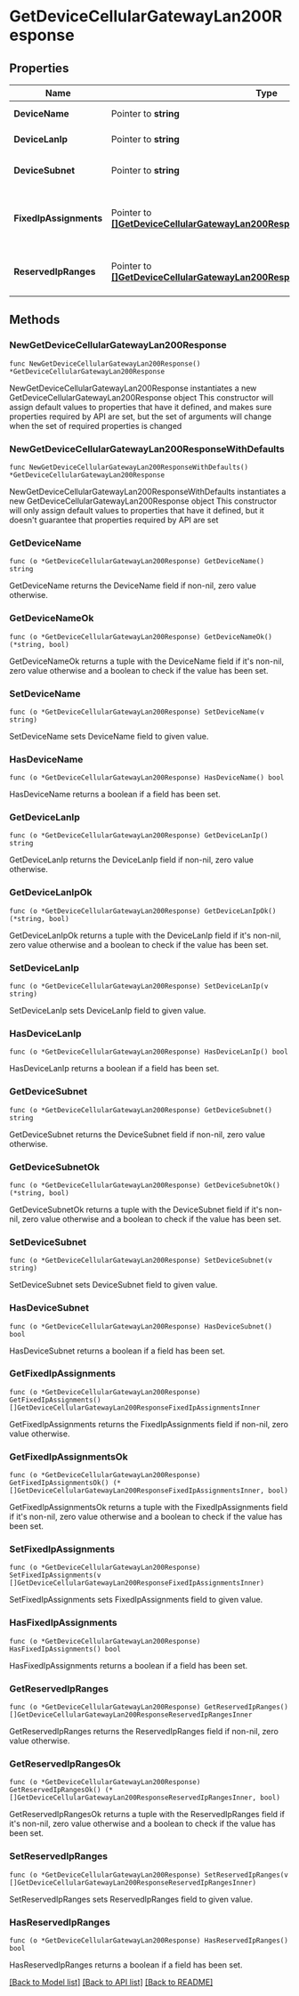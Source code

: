 # GetDeviceCellularGatewayLan200Response

## Properties

Name | Type | Description | Notes
------------ | ------------- | ------------- | -------------
**DeviceName** | Pointer to **string** | Name of the MG. | [optional] 
**DeviceLanIp** | Pointer to **string** | Lan IP of the MG | [optional] 
**DeviceSubnet** | Pointer to **string** | Subnet configuration of the MG. | [optional] 
**FixedIpAssignments** | Pointer to [**[]GetDeviceCellularGatewayLan200ResponseFixedIpAssignmentsInner**](GetDeviceCellularGatewayLan200ResponseFixedIpAssignmentsInner.md) | list of all fixed IP assignments for a single MG | [optional] 
**ReservedIpRanges** | Pointer to [**[]GetDeviceCellularGatewayLan200ResponseReservedIpRangesInner**](GetDeviceCellularGatewayLan200ResponseReservedIpRangesInner.md) | list of all reserved IP ranges for a single MG | [optional] 

## Methods

### NewGetDeviceCellularGatewayLan200Response

`func NewGetDeviceCellularGatewayLan200Response() *GetDeviceCellularGatewayLan200Response`

NewGetDeviceCellularGatewayLan200Response instantiates a new GetDeviceCellularGatewayLan200Response object
This constructor will assign default values to properties that have it defined,
and makes sure properties required by API are set, but the set of arguments
will change when the set of required properties is changed

### NewGetDeviceCellularGatewayLan200ResponseWithDefaults

`func NewGetDeviceCellularGatewayLan200ResponseWithDefaults() *GetDeviceCellularGatewayLan200Response`

NewGetDeviceCellularGatewayLan200ResponseWithDefaults instantiates a new GetDeviceCellularGatewayLan200Response object
This constructor will only assign default values to properties that have it defined,
but it doesn't guarantee that properties required by API are set

### GetDeviceName

`func (o *GetDeviceCellularGatewayLan200Response) GetDeviceName() string`

GetDeviceName returns the DeviceName field if non-nil, zero value otherwise.

### GetDeviceNameOk

`func (o *GetDeviceCellularGatewayLan200Response) GetDeviceNameOk() (*string, bool)`

GetDeviceNameOk returns a tuple with the DeviceName field if it's non-nil, zero value otherwise
and a boolean to check if the value has been set.

### SetDeviceName

`func (o *GetDeviceCellularGatewayLan200Response) SetDeviceName(v string)`

SetDeviceName sets DeviceName field to given value.

### HasDeviceName

`func (o *GetDeviceCellularGatewayLan200Response) HasDeviceName() bool`

HasDeviceName returns a boolean if a field has been set.

### GetDeviceLanIp

`func (o *GetDeviceCellularGatewayLan200Response) GetDeviceLanIp() string`

GetDeviceLanIp returns the DeviceLanIp field if non-nil, zero value otherwise.

### GetDeviceLanIpOk

`func (o *GetDeviceCellularGatewayLan200Response) GetDeviceLanIpOk() (*string, bool)`

GetDeviceLanIpOk returns a tuple with the DeviceLanIp field if it's non-nil, zero value otherwise
and a boolean to check if the value has been set.

### SetDeviceLanIp

`func (o *GetDeviceCellularGatewayLan200Response) SetDeviceLanIp(v string)`

SetDeviceLanIp sets DeviceLanIp field to given value.

### HasDeviceLanIp

`func (o *GetDeviceCellularGatewayLan200Response) HasDeviceLanIp() bool`

HasDeviceLanIp returns a boolean if a field has been set.

### GetDeviceSubnet

`func (o *GetDeviceCellularGatewayLan200Response) GetDeviceSubnet() string`

GetDeviceSubnet returns the DeviceSubnet field if non-nil, zero value otherwise.

### GetDeviceSubnetOk

`func (o *GetDeviceCellularGatewayLan200Response) GetDeviceSubnetOk() (*string, bool)`

GetDeviceSubnetOk returns a tuple with the DeviceSubnet field if it's non-nil, zero value otherwise
and a boolean to check if the value has been set.

### SetDeviceSubnet

`func (o *GetDeviceCellularGatewayLan200Response) SetDeviceSubnet(v string)`

SetDeviceSubnet sets DeviceSubnet field to given value.

### HasDeviceSubnet

`func (o *GetDeviceCellularGatewayLan200Response) HasDeviceSubnet() bool`

HasDeviceSubnet returns a boolean if a field has been set.

### GetFixedIpAssignments

`func (o *GetDeviceCellularGatewayLan200Response) GetFixedIpAssignments() []GetDeviceCellularGatewayLan200ResponseFixedIpAssignmentsInner`

GetFixedIpAssignments returns the FixedIpAssignments field if non-nil, zero value otherwise.

### GetFixedIpAssignmentsOk

`func (o *GetDeviceCellularGatewayLan200Response) GetFixedIpAssignmentsOk() (*[]GetDeviceCellularGatewayLan200ResponseFixedIpAssignmentsInner, bool)`

GetFixedIpAssignmentsOk returns a tuple with the FixedIpAssignments field if it's non-nil, zero value otherwise
and a boolean to check if the value has been set.

### SetFixedIpAssignments

`func (o *GetDeviceCellularGatewayLan200Response) SetFixedIpAssignments(v []GetDeviceCellularGatewayLan200ResponseFixedIpAssignmentsInner)`

SetFixedIpAssignments sets FixedIpAssignments field to given value.

### HasFixedIpAssignments

`func (o *GetDeviceCellularGatewayLan200Response) HasFixedIpAssignments() bool`

HasFixedIpAssignments returns a boolean if a field has been set.

### GetReservedIpRanges

`func (o *GetDeviceCellularGatewayLan200Response) GetReservedIpRanges() []GetDeviceCellularGatewayLan200ResponseReservedIpRangesInner`

GetReservedIpRanges returns the ReservedIpRanges field if non-nil, zero value otherwise.

### GetReservedIpRangesOk

`func (o *GetDeviceCellularGatewayLan200Response) GetReservedIpRangesOk() (*[]GetDeviceCellularGatewayLan200ResponseReservedIpRangesInner, bool)`

GetReservedIpRangesOk returns a tuple with the ReservedIpRanges field if it's non-nil, zero value otherwise
and a boolean to check if the value has been set.

### SetReservedIpRanges

`func (o *GetDeviceCellularGatewayLan200Response) SetReservedIpRanges(v []GetDeviceCellularGatewayLan200ResponseReservedIpRangesInner)`

SetReservedIpRanges sets ReservedIpRanges field to given value.

### HasReservedIpRanges

`func (o *GetDeviceCellularGatewayLan200Response) HasReservedIpRanges() bool`

HasReservedIpRanges returns a boolean if a field has been set.


[[Back to Model list]](../README.md#documentation-for-models) [[Back to API list]](../README.md#documentation-for-api-endpoints) [[Back to README]](../README.md)


